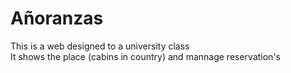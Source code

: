 # Añoranzas
This is a web designed to a university class
<br>It shows the place (cabins in country) and mannage reservation's

